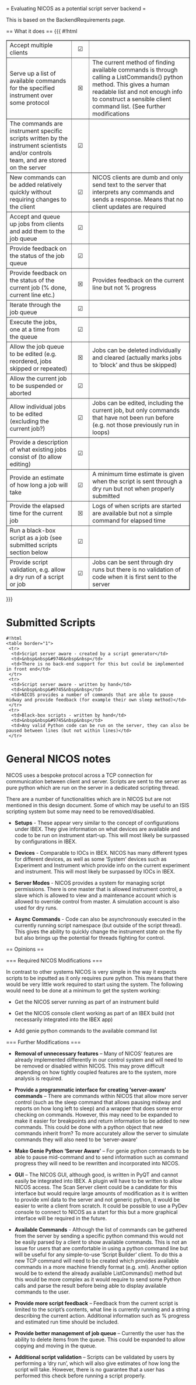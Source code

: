 = Evaluating NICOS as a potential script server backend =

This is based on the BackendRequirements page.

== What it does ==
{{{
#!html
<table border="1">
 <tr>
  <td>Accept multiple clients</td>
  <td>&nbsp&nbsp&#9745&nbsp&nbsp</td>
  <td></td>
 </tr>
 <tr>
  <td>Serve up a list of available commands for the specified instrument over some protocol</td> 
  <td>&nbsp&nbsp&#9746</td>
  <td>The current method of finding available commands is through calling a ListCommands() python method. This gives a human readable list and not enough info to construct a sensible client command list. (See further modifications</td>
 </tr>
 <tr>
  <td>The commands are instrument specific scripts written by the instrument scientists and/or controls team, and are stored on the server</td> 
  <td>&nbsp&nbsp&#9745</td>
  <td></td>
 </tr>
 <tr>
  <td>New commands can be added relatively quickly without requiring changes to the client</td> 
  <td>&nbsp&nbsp&#9745</td>
  <td>NICOS clients are dumb and only send text to the server that interprets any commands and sends a response. Means that no client updates are required</td>
 </tr>
 <tr>
  <td>Accept and queue up jobs from clients and add them to the job queue</td> 
  <td>&nbsp&nbsp&#9745</td>
  <td></td>
 </tr>
 <tr>
  <td>Provide feedback on the status of the job queue</td> 
  <td>&nbsp&nbsp&#9745</td>
  <td></td>
 </tr>
 <tr>
  <td>Provide feedback on the status of the current job (% done, current line etc.)</td> 
  <td>&nbsp&nbsp&#9746</td>
  <td>Provides feedback on the current line but not % progress</td>
 </tr>
 <tr>
  <td>Iterate through the job queue</td> 
  <td>&nbsp&nbsp&#9745</td>
  <td></td>
 </tr>
 <tr>
  <td>Execute the jobs, one at a time from the queue</td> 
  <td>&nbsp&nbsp&#9745</td>
  <td></td>
 </tr>
 <tr>
  <td>Allow the job queue to be edited (e.g. reordered, jobs skipped or repeated)</td> 
  <td>&nbsp&nbsp&#9746</td>
  <td>Jobs can be deleted individually and cleared (actually marks jobs to ‘block’ and thus be skipped)</td>
 </tr>
 <tr>
  <td>Allow the current job to be suspended or aborted</td> 
  <td>&nbsp&nbsp&#9745</td>
  <td></td>
 </tr>
 <tr>
  <td>Allow individual jobs to be edited (excluding the current job?)</td> 
  <td>&nbsp&nbsp&#9745</td>
  <td>Jobs can be edited, including the current job, but only commands that have not been run before (e.g. not those previously run in loops)</td>
 </tr>
 <tr>
  <td>Provide a description of what existing jobs consist of (to allow editing)</td> 
  <td>&nbsp&nbsp&#9745</td>
  <td></td>
 </tr>
 <tr>
  <td>Provide an estimate of how long a job will take</td> 
  <td>&nbsp&nbsp&#9745</td>
  <td>A minimum time estimate is given when the script is sent through a dry run but not when properly submitted</td>
 </tr>
 <tr>
  <td>Provide the elapsed time for the current job</td> 
  <td>&nbsp&nbsp&#9746</td>
  <td>Logs of when scripts are started are available but not a simple command for elapsed time</td>
 </tr>
 <tr>
  <td>Run a black-box script as a job (see submitted scripts section below</td> 
  <td>&nbsp&nbsp&#9745</td>
  <td></td>
 </tr> 
<tr>
  <td>Provide script validation, e.g. allow a dry run of a script or job</td> 
  <td>&nbsp&nbsp&#9745</td>
  <td>Jobs can be sent through dry runs but there is no validation of code when it is first sent to the server</td>
 </tr>
</table>
}}}

# Submitted Scripts
```
#!html
<table border="1">
 <tr>
  <td>Script server aware - created by a script generator</td>
  <td>&nbsp&nbsp&#9746&nbsp&nbsp</td>
  <td>There is no back-end support for this but could be implemented in front end</td>
 </tr>
 <tr>
  <td>Script server aware - written by hand</td>
  <td>&nbsp&nbsp&#9745&nbsp&nbsp</td>
  <td>NICOS provides a number of commands that are able to pause midway and provide feedback (for example their own sleep method)</td>
 </tr>
 <tr>
  <td>Black-box scripts - written by hand</td>
  <td>&nbsp&nbsp&#9745&nbsp&nbsp</td>
  <td>Any valid Python code can be run on the server, they can also be paused between lines (but not within lines)</td>
 </tr>
```

# General NICOS notes
NICOS uses a bespoke protocol across a TCP connection for communication between client and server. Scripts are sent to the server as pure python which are run on the server in a dedicated scripting thread.
 
There are a number of functionalities which are in NICOS but are not mentioned in this design document. Some of which may be useful to an ISIS scripting system but some may need to be removed/disabled.

- **Setups** - These appear very similar to the concept of configurations under IBEX. They give information on what devices are available and code to be run on instrument start-up. This will most likely be surpassed by configurations in IBEX.

- **Devices** - Comparable to IOCs in IBEX. NICOS has many different types for different devices, as well as some ‘System’ devices such as Experiment and Instrument which provide info on the current experiment and instrument. This will most likely be surpassed by IOCs in IBEX.

- **Server Modes** - NICOS provides a system for managing script permissions. There is one master that is allowed instrument control, a slave which is allowed to view and a maintenance account which is allowed to override control from master. A simulation account is also used for dry runs. 

- **Async Commands** - Code can also be asynchronously executed in the currently running script namespace (but outside of the script thread). This gives the ability to quickly change the instrument state on the fly but also brings up the potential for threads fighting for control. 

== Opinions ==

=== Required NICOS Modifications ===

In contrast to other systems NICOS is very simple in the way it expects scripts to be inputted as it only requires pure python.  This means that there would be very little work required to start using the system. The following would need to be done at a minimum to get the system working:

- Get the NICOS server running as part of an instrument build

- Get the NICOS console client  working as part of an IBEX build (not necessarily integrated into the IBEX app)

- Add genie python commands to the available command list

=== Further Modifications ===
- **Removal of unnecessary features** – Many of NICOS’ features are already implemented differently in our control system and will need to be removed or disabled within NICOS. This may prove difficult depending on how tightly coupled features are to the system, more analysis is required.

- **Provide a programmatic interface for creating ‘server-aware’ commands** – There are commands within NICOS that allow more server control (such as the sleep command that allows pausing midway and reports on how long left to sleep) and a wrapper that does some error checking on commands. However, this may need to be expanded to make it easier for breakpoints and return information to be added to new commands. This could be done with a python object that new commands inherit from? To more accurately allow the server to simulate commands they will also need to be ‘server-aware’

- **Make Genie Python ‘Server Aware’** – For genie python commands to be able to pause mid-command and to send information such as command progress they will need to be rewritten and incorporated into NICOS.

- **GUI** – The NICOS GUI, although good, is written in PyQT and cannot easily be integrated into IBEX. A plugin will have to be written to allow NICOS access. The Scan Server client could be a candidate for this interface but would require large amounts of modification as it is written to provide xml data to the server and not generic python, it would be easier to write a client from scratch. It could be possible to use a PyDev console to connect to NICOS as a start for this but a more graphical interface will be required in the future.

- **Available Commands** - Although the list of commands can be gathered from the server by sending a specific python command this would not be easily parsed by a client to show available commands. This is not an issue for users that are comfortable in using a python command line but will be useful for any simple-to-use ‘Script Builder’ client. To do this a new TCP command will need to be created which provides available commands in a more machine friendly format (e.g. xml). Another option would be to extend the already available ListCommands() method but this would be more complex as it would require to send some Python calls and parse the result before being able to display available commands to the user.

- **Provide more script feedback** – Feedback from the current script is limited  to the script’s contents, what line is currently running and a string describing the current action. Additional information such as % progress and estimated run time should be included.

- **Provide better management of job queue** – Currently the user has the ability to delete items from the queue. This could be expanded to allow copying and moving in the queue.

- **Additional script validation** – Scripts can be validated by users by performing a ‘dry run’, which will also give estimates of how long the script will take. However, there is no guarantee that a user has performed this check before running a script properly.
